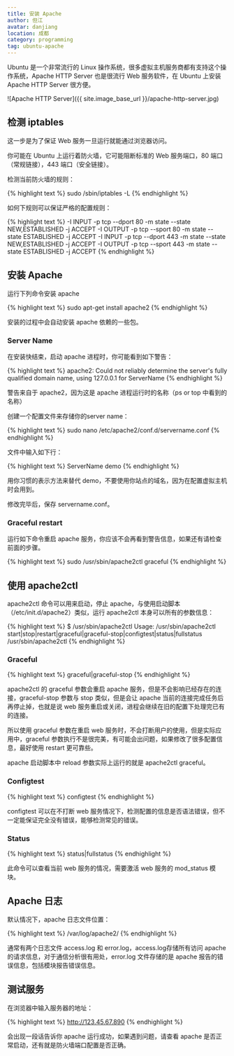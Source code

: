 ```yaml
---
title: 安装 Apache
author: 但江
avatar: danjiang
location: 成都
category: programming
tag: ubuntu-apache
---
```


Ubuntu 是一个非常流行的 Linux 操作系统，很多虚拟主机服务商都有支持这个操作系统，Apache HTTP Server 也是很流行 Web 服务软件，在 Ubuntu 上安装 Apache HTTP Server 很方便。

![Apache HTTP Server]({{ site.image_base_url }}/apache-http-server.jpg)

## 检测 iptables

这一步是为了保证 Web 服务一旦运行就能通过浏览器访问。

你可能在 Ubuntu 上运行着防火墙，它可能阻断标准的 Web 服务端口，80 端口（常规链接），443 端口（安全链接）。

检测当前防火墙的规则：

{% highlight text %}
sudo /sbin/iptables -L
{% endhighlight %}

如何下规则可以保证严格的配置规则：

{% highlight text %}
-I INPUT -p tcp --dport 80 -m state --state NEW,ESTABLISHED -j ACCEPT
-I OUTPUT -p tcp --sport 80 -m state --state ESTABLISHED -j ACCEPT
-I INPUT -p tcp --dport 443 -m state --state NEW,ESTABLISHED -j ACCEPT
-I OUTPUT -p tcp --sport 443 -m state --state ESTABLISHED -j ACCEPT
{% endhighlight %}

## 安装 Apache

运行下列命令安装 apache

{% highlight text %}
sudo apt-get install apache2
{% endhighlight %}

安装的过程中会自动安装 apache 依赖的一些包。

### Server Name

在安装快结束，启动 apache 进程时，你可能看到如下警告：

{% highlight text %}
apache2: Could not reliably determine the server's fully qualified domain name, using 127.0.0.1 for ServerName
{% endhighlight %}

警告来自于 apache2，因为这是 apache 进程运行时的名称（ps or top 中看到的名称）

创建一个配置文件来存储你的server name：

{% highlight text %}
sudo nano /etc/apache2/conf.d/servername.conf
{% endhighlight %}

文件中输入如下行：

{% highlight text %}
ServerName demo
{% endhighlight %}

用你习惯的表示方法来替代 demo，不要使用你站点的域名，因为在配置虚拟主机时会用到。

修改完毕后，保存 servername.conf。

### Graceful restart

运行如下命令重启 apache 服务，你应该不会再看到警告信息，如果还有请检查前面的步骤。

{% highlight text %}
sudo /usr/sbin/apache2ctl graceful
{% endhighlight %}

## 使用 apache2ctl

apache2ctl 命令可以用来启动，停止 apache，与使用启动脚本（/etc/init.d/apache2）类似，运行 apache2ctl 本身可以所有的参数信息：

{% highlight text %}
$ /usr/sbin/apache2ctl
Usage: /usr/sbin/apache2ctl start|stop|restart|graceful|graceful-stop|configtest|status|fullstatus
       /usr/sbin/apache2ctl <apache2 args>
{% endhighlight %}

### Graceful

{% highlight text %}
graceful|graceful-stop
{% endhighlight %}

apache2ctl 的 graceful 参数会重启 apache 服务，但是不会影响已经存在的连接，graceful-stop 参数与 stop 类似，但是会让 apache 当前的连接完成任务后再停止掉，也就是说 web 服务重启或关闭，进程会继续在旧的配置下处理完已有的连接。

所以使用 graceful 参数在重启 web 服务时，不会打断用户的使用，但是实际应用中，graceful 参数执行不是很完美，有可能会出问题，如果修改了很多配置信息，最好使用 restart 更可靠些。

apache 启动脚本中 reload 参数实际上运行的就是 apache2ctl graceful。

### Configtest

{% highlight text %}
configtest
{% endhighlight %}

configtest 可以在不打断 web 服务情况下，检测配置的信息是否语法错误，但不一定能保证完全没有错误，能够检测常见的错误。

### Status

{% highlight text %}
status|fullstatus
{% endhighlight %}

此命令可以查看当前 web 服务的情况，需要激活 web 服务的 mod_status 模块。

## Apache 日志

默认情况下，apache 日志文件位置：

{% highlight text %}
/var/log/apache2/
{% endhighlight %}

通常有两个日志文件 access.log 和 error.log，access.log存储所有访问 apache 的请求信息，对于通信分析很有用处，error.log 文件存储的是 apache 报告的错误信息，包括模块报告错误信息。

## 测试服务

在浏览器中输入服务器的地址：

{% highlight text %}
http://123.45.67.890
{% endhighlight %}

会出现一段话告诉你 apache 运行成功，如果遇到问题，请查看 apache 是否正常启动，还有就是防火墙端口配置是否正确。
